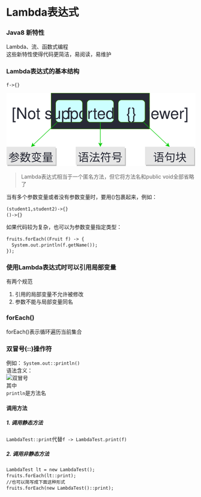# Lambda表达式
### Java8 新特性
Lambda、流、函数式编程  
这些新特性使得代码更简洁，易阅读，易维护

### Lambda表达式的基本结构
```
f->{}
```
![Lambda表达式的基本结构](/Pic/Lambda表达式.svg "Lambda表达式")  

>Lambda表达式相当于一个匿名方法，但它将方法名和public void全部省略了  

当有多个参数变量或者没有参数变量时，要用()包裹起来，例如：
```
(student1,student2)->{}
()->{}
```
如果代码较为复杂，也可以为参数变量指定类型：
```
fruits.forEach((Fruit f) -> {
  System.out.println(f.getName());
});
```
### 使用Lambda表达式时可以引用局部变量
有两个规范  
1. 引用的局部变量不允许被修改
2. 参数不能与局部变量同名

### forEach()
forEach()表示循环遍历当前集合  

### 双冒号(::)操作符
例如：
```System.out::println()```  
语法含义：  
![双冒号](../Pic/Lambda表达式双冒号.svg "双冒号")  
其中   
```println```是方法名  
#### 调用方法
##### 1. 调用静态方法
```LambdaTest::print```代替```f -> LambdaTest.print(f)```
##### 2. 调用非静态方法
```
LambdaTest lt = new LambdaTest();
fruits.forEach(lt::print);
//也可以简写成下面这种形式
fruits.forEach(new LambdaTest()::print);
```


